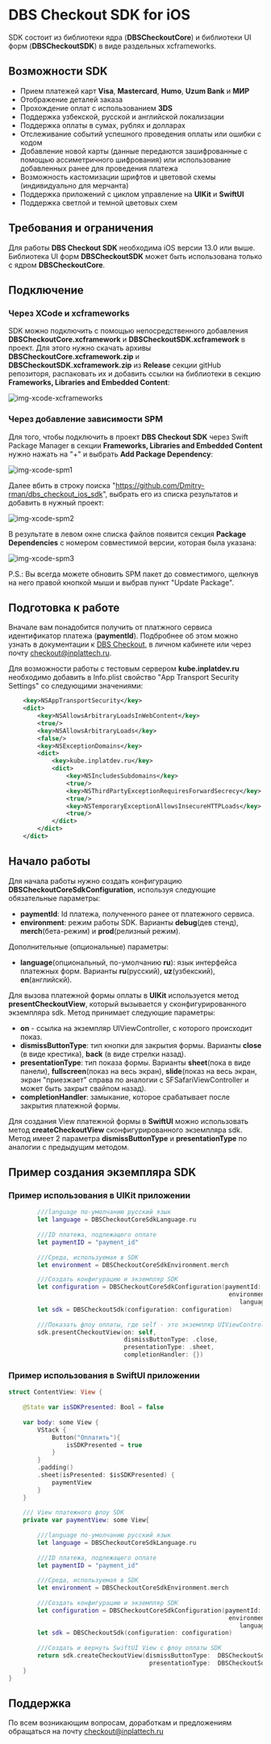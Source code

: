 # DBS Checkout SDK for iOS

SDK состоит из библиотеки ядра (**DBSCheckoutCore**) и библиотеки UI форм (**DBSCheckoutSDK**) в виде раздельных xcframeworks.

## Возможности SDK

- Прием платежей карт **Visa**, **Mastercard**, **Humo**, **Uzum Bank** и **МИР**
- Отображение деталей заказа
- Прохождение оплат с использованием **3DS**
- Поддержка узбекской, русской и английской локализации
- Поддержка оплаты в сумах, рублях и долларах
- Отслеживание событий успешного проведения оплаты или ошибки с кодом
- Добавление новой карты (данные передаются зашифрованные с помощью ассиметричного шифрования) или использование добавленных ранее для проведения платежа
- Возможность кастомизации шрифтов и цветовой схемы (индивидуально для мерчанта)
- Поддержка приложений с циклом управление на **UIKit** и **SwiftUI**
- Поддержка светлой и темной цветовых схем

## Требования и ограничения

Для работы **DBS Checkout SDK** необходима iOS версии 13.0 или выше.
Библиотека UI форм **DBSCheckoutSDK** может быть использована только с ядром **DBSCheckoutCore**.

## Подключение
### Через XCode и xcframeworks
SDK можно подключить с помощью непосредственного добавления **DBSCheckoutCore.xcframework** и **DBSCheckoutSDK.xcframework** в проект.
Для этого нужно скачать архивы  **DBSCheckoutCore.xcframework.zip** и **DBSCheckoutSDK.xcframework.zip** из **Release** секции gitHub репозиторя, распаковать их и добавить ссылки на библиотеки в секцию **Frameworks, Libraries and Embedded Content**:

![img-xcode-xcframeworks]

### Через добавление зависимости **SPM**
Для того, чтобы подключить в проект **DBS Checkout SDK** через Swift Package Manager в секции **Frameworks, Libraries and Embedded Content** нужно нажать на "+" и выбрать **Add Package Dependency**: 

![img-xcode-spm1]

Далее вбить в строку поиска "https://github.com/Dmitry-rman/dbs_checkout_ios_sdk", выбрать его из списка результатов и добавить в нужный проект:

![img-xcode-spm2]

В результате в левом окне списка файлов появится секция **Package Dependencies** с номером совместимой версии, которая была указана:

![img-xcode-spm3]

P.S.: Вы всегда можете обновить SPM пакет до совместимого, щелкнув на него правой кнопкой мыши и выбрав пункт "Update Package".

## Подготовка к работе

Вначале вам понадобится получить от платжного сервиса идентификатор платежа (**paymentId**).
Подбробнее об этом можно узнать в документации к [DBS Checkout][inplattech-checkout-help], в личном кабинете или через почту checkout@inplattech.ru.

Для возможности работы с тестовым сервером **kube.inplatdev.ru** необходимо добавить в Info.plist свойство
"App Transport Security Settings" со следующими значениями:

```xml
    <key>NSAppTransportSecurity</key>
    <dict>
        <key>NSAllowsArbitraryLoadsInWebContent</key>
        <true/>
        <key>NSAllowsArbitraryLoads</key>
        <false/>
        <key>NSExceptionDomains</key>
        <dict>
            <key>kube.inplatdev.ru</key>
            <dict>
                <key>NSIncludesSubdomains</key>
                <true/>
                <key>NSThirdPartyExceptionRequiresForwardSecrecy</key>
                <true/>
                <key>NSTemporaryExceptionAllowsInsecureHTTPLoads</key>
                <true/>
            </dict>
        </dict>
    </dict>
```

## Начало работы

Для начала работы нужно создать конфигурацию **DBSCheckoutCoreSdkConfiguration**, используя следующие обязательные параметры:
- **paymentId**: Id платежа, полученного ранее от платежного сервиса.
- **environment**: режим работы SDK. Варианты **debug**(дев стенд), **merch**(бета-режим) и **prod**(релизный режим).

 Дополнительные (опциональные) параметры:
- **language**(опциональный, по-умолчанию **ru**): язык интерфейса платежных форм. Варианты **ru**(русский), **uz**(узбекский), **en**(английскй).

Для вызова платежной формы оплаты в **UIKit** используется метод **presentCheckoutView**, который вызывается у сконфигурированного экземпляра sdk. Метод принимает следующие параметры:
- **on** - ссылка на экземпляр UIViewController, с которого происходит показ.
- **dismissButtonType**: тип кнопки для закрытия формы. Варианты **close** (в виде крестика), **back** (в виде стрелки назад).
- **presentationType**: тип показа формы. Варианты **sheet**(пока в виде панели), **fullscreen**(показ на весь экран), **slide**(показ на весь экран, экран "приезжает" справа по аналогии с SFSafariViewController и может быть закрыт свайпом назад).
- **completionHandler**: замыкание, которое срабатывает после закрытия платежной формы.

Для создания View платежной формы в **SwiftUI** можно использовать метод **createCheckoutView** сконфигурированного экземпляра sdk. Метод имеет 2 параметра **dismissButtonType** и **presentationType** по аналогии с предыдущим методом.

## Пример создания экземпляра SDK

### Пример использования в UIKit приложении

```swift
        ///language по-умолчанию русский язык
        let language = DBSCheckoutCoreSdkLanguage.ru
        
        ///ID платежа, подлежащего оплате
        let paymentID = "payment_id"
        
        ///Среда, используемая в SDK
        let environment = DBSCheckoutCoreSdkEnvironment.merch

        ///Создать конфигурацию и экземпляр SDK
        let configuration = DBSCheckoutCoreSdkConfiguration(paymentId: paymentID,
                                                             environment: environment,
                                                                language: language)
        let sdk = DBSCheckoutSdk(configuration: configuration)
        
        ///Показать флоу оплаты, где self - это экземпляр UIViewController
        sdk.presentCheckoutView(on: self,
                                dismissButtonType: .close,
                                presentationType: .sheet,
                                completionHandler: {})
```

### Пример использования в SwiftUI приложении

```swift
struct ContentView: View {
    
    @State var isSDKPresented: Bool = false
    
    var body: some View {
        VStack {
            Button("Оплатить"){
                isSDKPresented = true
            }
        }
        .padding()
        .sheet(isPresented: $isSDKPresented) {
            paymentView
        }
    }
    
    /// View платежного флоу SDK
    private var paymentView: some View{
        
        ///language по-умолчанию русский язык
        let language = DBSCheckoutCoreSdkLanguage.ru
        
        ///ID платежа, подлежащего оплате
        let paymentID = "payment_id"
        
        ///Среда, используемая в SDK
        let environment = DBSCheckoutCoreSdkEnvironment.merch
        
        ///Создать конфигурацию и экземпляр SDK
        let configuration = DBSCheckoutCoreSdkConfiguration(paymentId: paymentID,
                                                             environment: environment,
                                                                language: language)
        let sdk = DBSCheckoutSdk(configuration: configuration)
        
        ///Создать и вернуть SwiftUI View с флоу оплаты SDK
        return sdk.createCheckoutView(dismissButtonType:  DBSCheckoutSdk.DismissButtonType.close,
                                       presentationType:  DBSCheckoutSdk.PresentationType.sheet)
    }
}
```

## Поддержка

По всем возникающим вопросам, доработкам и предложениям обращаться на почту checkout@inplattech.ru

[img-xcode-xcframeworks]: https://github.com/Dmitry-rman/dbs_checkout_ios_sdk/blob/main/images/xcode_xcframeworks.png?raw=true
[img-xcode-spm1]: https://github.com/Dmitry-rman/dbs_checkout_ios_sdk/blob/main/images/xcode_spm1.png?raw=true
[img-xcode-spm2]: https://github.com/Dmitry-rman/dbs_checkout_ios_sdk/blob/main/images/xcode_spm2.png?raw=true
[img-xcode-spm3]: https://github.com/Dmitry-rman/dbs_checkout_ios_sdk/blob/main/images/xcode_spm3.png?raw=true
[inplattech-checkout-help]: https://inplat-tech.ru/docs/merchantapi/

